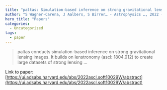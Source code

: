 ```yaml
---
title: "paltas: Simulation-based inference on strong gravitational lensing systems"
author: "S Wagner-Carena, J Aalbers, S Birrer… - Astrophysics …, 2022 - ui.adsabs.harvard.edu"
hero_title: "Papers"
categories:
  - Uncategorized
tags:
  - paper
---
```



>paltas conducts simulation-based inference on strong gravitational lensing images. It builds on lenstronomy (ascl: 1804.012) to create large datasets of strong lensing …

Link to paper: [https://ui.adsabs.harvard.edu/abs/2022ascl.soft10029W/abstract](https://ui.adsabs.harvard.edu/abs/2022ascl.soft10029W/abstract)
